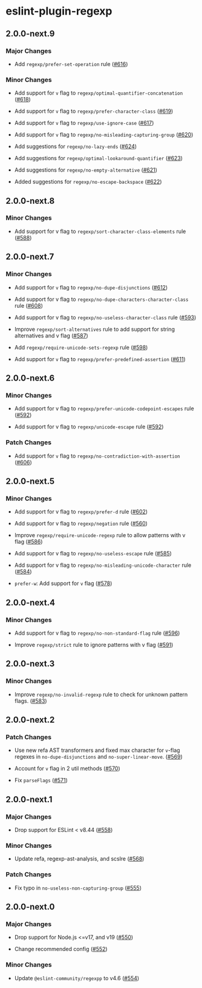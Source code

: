 # eslint-plugin-regexp

## 2.0.0-next.9

### Major Changes

-   Add `regexp/prefer-set-operation` rule ([#616](https://github.com/ota-meshi/eslint-plugin-regexp/pull/616))

### Minor Changes

-   Add support for `v` flag to `regexp/optimal-quantifier-concatenation` ([#618](https://github.com/ota-meshi/eslint-plugin-regexp/pull/618))

-   Add support for `v` flag to `regexp/prefer-character-class` ([#619](https://github.com/ota-meshi/eslint-plugin-regexp/pull/619))

-   Add support for `v` flag to `regexp/use-ignore-case` ([#617](https://github.com/ota-meshi/eslint-plugin-regexp/pull/617))

-   Add support for `v` flag to `regexp/no-misleading-capturing-group` ([#620](https://github.com/ota-meshi/eslint-plugin-regexp/pull/620))

-   Add suggestions for `regexp/no-lazy-ends` ([#624](https://github.com/ota-meshi/eslint-plugin-regexp/pull/624))

-   Add suggestions for `regexp/optimal-lookaround-quantifier` ([#623](https://github.com/ota-meshi/eslint-plugin-regexp/pull/623))

-   Add suggestions for `regexp/no-empty-alternative` ([#621](https://github.com/ota-meshi/eslint-plugin-regexp/pull/621))

-   Added suggestions for `regexp/no-escape-backspace` ([#622](https://github.com/ota-meshi/eslint-plugin-regexp/pull/622))

## 2.0.0-next.8

### Minor Changes

-   Add support for v flag to `regexp/sort-character-class-elements` rule ([#588](https://github.com/ota-meshi/eslint-plugin-regexp/pull/588))

## 2.0.0-next.7

### Minor Changes

-   Add support for `v` flag to `regexp/no-dupe-disjunctions` ([#612](https://github.com/ota-meshi/eslint-plugin-regexp/pull/612))

-   Add support for v flag to `regexp/no-dupe-characters-character-class` rule ([#608](https://github.com/ota-meshi/eslint-plugin-regexp/pull/608))

-   Add support for v flag to `regexp/no-useless-character-class` rule ([#593](https://github.com/ota-meshi/eslint-plugin-regexp/pull/593))

-   Improve `regexp/sort-alternatives` rule to add support for string alternatives and v flag ([#587](https://github.com/ota-meshi/eslint-plugin-regexp/pull/587))

-   Add `regexp/require-unicode-sets-regexp` rule ([#598](https://github.com/ota-meshi/eslint-plugin-regexp/pull/598))

-   Add support for `v` flag to `regexp/prefer-predefined-assertion` ([#611](https://github.com/ota-meshi/eslint-plugin-regexp/pull/611))

## 2.0.0-next.6

### Minor Changes

-   Add support for v flag to `regexp/prefer-unicode-codepoint-escapes` rule ([#592](https://github.com/ota-meshi/eslint-plugin-regexp/pull/592))

-   Add support for v flag to `regexp/unicode-escape` rule ([#592](https://github.com/ota-meshi/eslint-plugin-regexp/pull/592))

### Patch Changes

-   Add support for `v` flag to `regexp/no-contradiction-with-assertion` ([#606](https://github.com/ota-meshi/eslint-plugin-regexp/pull/606))

## 2.0.0-next.5

### Minor Changes

-   Add support for v flag to `regexp/prefer-d` rule ([#602](https://github.com/ota-meshi/eslint-plugin-regexp/pull/602))

-   Add support for v flag to `regexp/negation` rule ([#560](https://github.com/ota-meshi/eslint-plugin-regexp/pull/560))

-   Improve `regexp/require-unicode-regexp` rule to allow patterns with v flag ([#586](https://github.com/ota-meshi/eslint-plugin-regexp/pull/586))

-   Add support for v flag to `regexp/no-useless-escape` rule ([#585](https://github.com/ota-meshi/eslint-plugin-regexp/pull/585))

-   Add support for v flag to `regexp/no-misleading-unicode-character` rule ([#584](https://github.com/ota-meshi/eslint-plugin-regexp/pull/584))

-   `prefer-w`: Add support for `v` flag ([#578](https://github.com/ota-meshi/eslint-plugin-regexp/pull/578))

## 2.0.0-next.4

### Minor Changes

-   Add support for v flag to `regexp/no-non-standard-flag` rule ([#596](https://github.com/ota-meshi/eslint-plugin-regexp/pull/596))

-   Improve `regexp/strict` rule to ignore patterns with v flag ([#591](https://github.com/ota-meshi/eslint-plugin-regexp/pull/591))

## 2.0.0-next.3

### Minor Changes

-   Improve `regexp/no-invalid-regexp` rule to check for unknown pattern flags. ([#583](https://github.com/ota-meshi/eslint-plugin-regexp/pull/583))

## 2.0.0-next.2

### Patch Changes

-   Use new refa AST transformers and fixed max character for `v`-flag regexes in `no-dupe-disjunctions` and `no-super-linear-move`. ([#569](https://github.com/ota-meshi/eslint-plugin-regexp/pull/569))

-   Account for `v` flag in 2 util methods ([#570](https://github.com/ota-meshi/eslint-plugin-regexp/pull/570))

-   Fix `parseFlags` ([#571](https://github.com/ota-meshi/eslint-plugin-regexp/pull/571))

## 2.0.0-next.1

### Major Changes

-   Drop support for ESLint < v8.44 ([#558](https://github.com/ota-meshi/eslint-plugin-regexp/pull/558))

### Minor Changes

-   Update refa, regexp-ast-analysis, and scslre ([#568](https://github.com/ota-meshi/eslint-plugin-regexp/pull/568))

### Patch Changes

-   Fix typo in `no-useless-non-capturing-group` ([#555](https://github.com/ota-meshi/eslint-plugin-regexp/pull/555))

## 2.0.0-next.0

### Major Changes

-   Drop support for Node.js <=v17, and v19 ([#550](https://github.com/ota-meshi/eslint-plugin-regexp/pull/550))

-   Change recommended config ([#552](https://github.com/ota-meshi/eslint-plugin-regexp/pull/552))

### Minor Changes

-   Update `@eslint-community/regexpp` to v4.6 ([#554](https://github.com/ota-meshi/eslint-plugin-regexp/pull/554))
